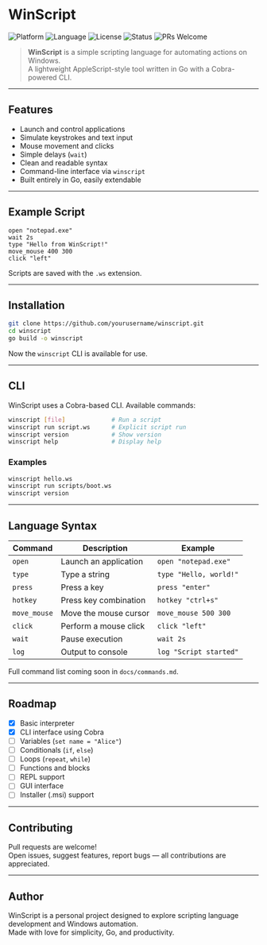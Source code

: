 # WinScript

![Platform](https://img.shields.io/badge/platform-Windows-blue?logo=windows)
![Language](https://img.shields.io/badge/language-Go-00ADD8?logo=go)
![License](https://img.shields.io/github/license/1strewave/winscript)
![Status](https://img.shields.io/badge/status-alpha-red)
![PRs Welcome](https://img.shields.io/badge/PRs-welcome-brightgreen)

> **WinScript** is a simple scripting language for automating actions on Windows.  
> A lightweight AppleScript-style tool written in Go with a Cobra-powered CLI.

---

## Features

- Launch and control applications
- Simulate keystrokes and text input
- Mouse movement and clicks
- Simple delays (`wait`)
- Clean and readable syntax
- Command-line interface via `winscript`
- Built entirely in Go, easily extendable

---

## Example Script

```winscript
open "notepad.exe"
wait 2s
type "Hello from WinScript!"
move_mouse 400 300
click "left"
```

Scripts are saved with the `.ws` extension.

---

## Installation

```bash
git clone https://github.com/yourusername/winscript.git
cd winscript
go build -o winscript
```

Now the `winscript` CLI is available for use.

---

## CLI

WinScript uses a Cobra-based CLI. Available commands:

```bash
winscript [file]             # Run a script
winscript run script.ws      # Explicit script run
winscript version            # Show version
winscript help               # Display help
```

### Examples

```bash
winscript hello.ws
winscript run scripts/boot.ws
winscript version
```

---

## Language Syntax

| Command       | Description                      | Example                           |
|---------------|----------------------------------|-----------------------------------|
| `open`        | Launch an application            | `open "notepad.exe"`              |
| `type`        | Type a string                    | `type "Hello, world!"`            |
| `press`       | Press a key                      | `press "enter"`                   |
| `hotkey`      | Press key combination            | `hotkey "ctrl+s"`                 |
| `move_mouse`  | Move the mouse cursor            | `move_mouse 500 300`              |
| `click`       | Perform a mouse click            | `click "left"`                    |
| `wait`        | Pause execution                  | `wait 2s`                          |
| `log`         | Output to console                | `log "Script started"`            |

Full command list coming soon in `docs/commands.md`.

---

## Roadmap

- [x] Basic interpreter
- [x] CLI interface using Cobra
- [ ] Variables (`set name = "Alice"`)
- [ ] Conditionals (`if`, `else`)
- [ ] Loops (`repeat`, `while`)
- [ ] Functions and blocks
- [ ] REPL support
- [ ] GUI interface
- [ ] Installer (.msi) support

---

## Contributing

Pull requests are welcome!  
Open issues, suggest features, report bugs — all contributions are appreciated.

---

## Author

WinScript is a personal project designed to explore scripting language development and Windows automation.  
Made with love for simplicity, Go, and productivity.
